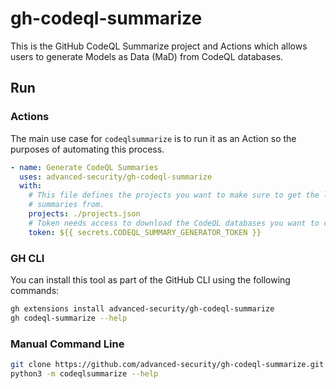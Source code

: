 # gh-codeql-summarize

This is the GitHub CodeQL Summarize project and Actions which allows users to generate Models as Data (MaD) from CodeQL databases.

## Run

### Actions

The main use case for `codeqlsummarize` is to run it as an Action so the purposes of automating this process.

```yml
- name: Generate CodeQL Summaries
  uses: advanced-security/gh-codeql-summarize
  with:
    # This file defines the projects you want to make sure to get the latest and greatest
    # summaries from.
    projects: ./projects.json
    # Token needs access to download the CodeQL databases you want to create summaries for
    token: ${{ secrets.CODEQL_SUMMARY_GENERATOR_TOKEN }}
```

### GH CLI

You can install this tool as part of the GitHub CLI using the following commands:

```bash
gh extensions install advanced-security/gh-codeql-summarize
gh codeql-summarize --help
```

### Manual Command Line

```bash
git clone https://github.com/advanced-security/gh-codeql-summarize.git && cd gh-codeql-summarize
python3 -m codeqlsummarize --help
```

